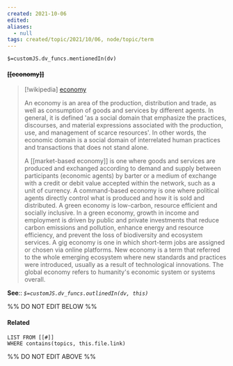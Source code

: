 ```yaml
---
created: 2021-10-06
edited: 
aliases:
  - null
tags: created/topic/2021/10/06, node/topic/term
---
```

`$=customJS.dv_funcs.mentionedIn(dv)`

#### <s class="topic-title">[[economy]]</s>

> [!wikipedia] [economy](https://en.wikipedia.org/wiki/Economy)
> 
> An economy is an area of the production, distribution and trade, as well as consumption of goods and services by different agents. In general, it is defined  'as a social domain that emphasize the practices, discourses, and material expressions associated with the production, use, and management of scarce resources'. In other words, the economic domain is a social domain of interrelated human practices and transactions that does not stand alone.
> 
> 
> A [[market-based economy]] is one where goods and services are produced and exchanged according to demand and supply between participants (economic agents) by barter or a medium of exchange with a credit or debit value accepted within the network, such as a unit of currency. A command-based economy is one where political agents directly control what is produced and how it is sold and distributed. A green economy is low-carbon, resource efficient and socially inclusive. In a green economy, growth in income and employment is driven by public and private investments that reduce carbon emissions and pollution, enhance energy and resource efficiency, and prevent the loss of biodiversity and ecosystem services. A gig economy is one in which short-term jobs are assigned or chosen via online platforms. New economy is a term that referred to the whole emerging ecosystem where new standards and practices were introduced, usually as a result of technological innovations. The global economy refers to humanity's economic system or systems overall.
>


**See**:: 
*`$=customJS.dv_funcs.outlinedIn(dv, this)`*

%% DO NOT EDIT BELOW %%
#### Related 
```dataview
LIST FROM [[#]]
WHERE contains(topics, this.file.link)
```
%% DO NOT EDIT ABOVE %%
